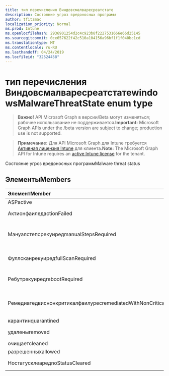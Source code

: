 ```yaml
---
title: тип перечисления Виндовсмалваресреатстате
description: Состояние угроз вредоносных программ
author: tfitzmac
localization_priority: Normal
ms.prod: Intune
ms.openlocfilehash: 2936901254d2c4c923b8f2227531666e66d25145
ms.sourcegitcommit: 0ce657622f42c510a104156a96bf1f1f040bc1cd
ms.translationtype: MT
ms.contentlocale: ru-RU
ms.lasthandoff: 04/24/2019
ms.locfileid: "32524458"
---
```

# <a name="windowsmalwarethreatstate-enum-type"></a><span data-ttu-id="20446-103">тип перечисления Виндовсмалваресреатстате</span><span class="sxs-lookup"><span data-stu-id="20446-103">windowsMalwareThreatState enum type</span></span>

> <span data-ttu-id="20446-104">**Важно!** API Microsoft Graph в версии/Beta могут изменяться; рабочее использование не поддерживается.</span><span class="sxs-lookup"><span data-stu-id="20446-104">**Important:** Microsoft Graph APIs under the /beta version are subject to change; production use is not supported.</span></span>

> <span data-ttu-id="20446-105">**Примечание:** Для API Microsoft Graph для Intune требуется [Активная лицензия Intune](https://go.microsoft.com/fwlink/?linkid=839381) для клиента.</span><span class="sxs-lookup"><span data-stu-id="20446-105">**Note:** The Microsoft Graph API for Intune requires an [active Intune license](https://go.microsoft.com/fwlink/?linkid=839381) for the tenant.</span></span>

<span data-ttu-id="20446-106">Состояние угроз вредоносных программ</span><span class="sxs-lookup"><span data-stu-id="20446-106">Malware threat status</span></span>

## <a name="members"></a><span data-ttu-id="20446-107">Элементы</span><span class="sxs-lookup"><span data-stu-id="20446-107">Members</span></span>
|<span data-ttu-id="20446-108">Элемент</span><span class="sxs-lookup"><span data-stu-id="20446-108">Member</span></span>|<span data-ttu-id="20446-109">Значение</span><span class="sxs-lookup"><span data-stu-id="20446-109">Value</span></span>|<span data-ttu-id="20446-110">Описание</span><span class="sxs-lookup"><span data-stu-id="20446-110">Description</span></span>|
|:---|:---|:---|
|<span data-ttu-id="20446-111">ASP</span><span class="sxs-lookup"><span data-stu-id="20446-111">active</span></span>|<span data-ttu-id="20446-112">нуль</span><span class="sxs-lookup"><span data-stu-id="20446-112">0</span></span>|<span data-ttu-id="20446-113">Активные</span><span class="sxs-lookup"><span data-stu-id="20446-113">Active</span></span>|
|<span data-ttu-id="20446-114">Актионфаилед</span><span class="sxs-lookup"><span data-stu-id="20446-114">actionFailed</span></span>|<span data-ttu-id="20446-115">1 </span><span class="sxs-lookup"><span data-stu-id="20446-115">1</span></span>|<span data-ttu-id="20446-116">Не удалось выполнить действие</span><span class="sxs-lookup"><span data-stu-id="20446-116">Action failed</span></span>|
|<span data-ttu-id="20446-117">Мануалстепсрекуиред</span><span class="sxs-lookup"><span data-stu-id="20446-117">manualStepsRequired</span></span>|<span data-ttu-id="20446-118">2 </span><span class="sxs-lookup"><span data-stu-id="20446-118">2</span></span>|<span data-ttu-id="20446-119">Требуются действия, выполняемые вручную</span><span class="sxs-lookup"><span data-stu-id="20446-119">Manual steps required</span></span>|
|<span data-ttu-id="20446-120">Фуллсканрекуиред</span><span class="sxs-lookup"><span data-stu-id="20446-120">fullScanRequired</span></span>|<span data-ttu-id="20446-121">3 </span><span class="sxs-lookup"><span data-stu-id="20446-121">3</span></span>|<span data-ttu-id="20446-122">Необходима полная проверка</span><span class="sxs-lookup"><span data-stu-id="20446-122">Full scan required</span></span>|
|<span data-ttu-id="20446-123">Ребутрекуиред</span><span class="sxs-lookup"><span data-stu-id="20446-123">rebootRequired</span></span>|<span data-ttu-id="20446-124">4 </span><span class="sxs-lookup"><span data-stu-id="20446-124">4</span></span>|<span data-ttu-id="20446-125">Требуется переЗагрузка</span><span class="sxs-lookup"><span data-stu-id="20446-125">Reboot required</span></span>|
|<span data-ttu-id="20446-126">Ремедиатедвиснонкритикалфаилурес</span><span class="sxs-lookup"><span data-stu-id="20446-126">remediatedWithNonCriticalFailures</span></span>|<span data-ttu-id="20446-127">5 </span><span class="sxs-lookup"><span data-stu-id="20446-127">5</span></span>|<span data-ttu-id="20446-128">Исправлены ошибки, не связанные с критическими</span><span class="sxs-lookup"><span data-stu-id="20446-128">Remediated with non critical failures</span></span> |
|<span data-ttu-id="20446-129">карантин</span><span class="sxs-lookup"><span data-stu-id="20446-129">quarantined</span></span>|<span data-ttu-id="20446-130">6 </span><span class="sxs-lookup"><span data-stu-id="20446-130">6</span></span>|<span data-ttu-id="20446-131">Карантин</span><span class="sxs-lookup"><span data-stu-id="20446-131">Quarantined</span></span>|
|<span data-ttu-id="20446-132">удалены</span><span class="sxs-lookup"><span data-stu-id="20446-132">removed</span></span>|<span data-ttu-id="20446-133">7 </span><span class="sxs-lookup"><span data-stu-id="20446-133">7</span></span>|<span data-ttu-id="20446-134">Удаленные элементы</span><span class="sxs-lookup"><span data-stu-id="20446-134">Removed</span></span>|
|<span data-ttu-id="20446-135">очищает</span><span class="sxs-lookup"><span data-stu-id="20446-135">cleaned</span></span>|<span data-ttu-id="20446-136">8 </span><span class="sxs-lookup"><span data-stu-id="20446-136">8</span></span>|<span data-ttu-id="20446-137">Очищает</span><span class="sxs-lookup"><span data-stu-id="20446-137">Cleaned</span></span>|
|<span data-ttu-id="20446-138">разрешенных</span><span class="sxs-lookup"><span data-stu-id="20446-138">allowed</span></span>|<span data-ttu-id="20446-139">9 </span><span class="sxs-lookup"><span data-stu-id="20446-139">9</span></span>|<span data-ttu-id="20446-140">Разрешено</span><span class="sxs-lookup"><span data-stu-id="20446-140">Allowed</span></span>|
|<span data-ttu-id="20446-141">Ностатусклеаред</span><span class="sxs-lookup"><span data-stu-id="20446-141">noStatusCleared</span></span>|<span data-ttu-id="20446-142">10 </span><span class="sxs-lookup"><span data-stu-id="20446-142">10</span></span>|<span data-ttu-id="20446-143">Без очистки состояния</span><span class="sxs-lookup"><span data-stu-id="20446-143">No status cleared</span></span>|





